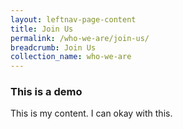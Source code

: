 ```yaml
---
layout: leftnav-page-content
title: Join Us
permalink: /who-we-are/join-us/
breadcrumb: Join Us
collection_name: who-we-are
---
```


### This is a demo

This is my content. I can okay with this.
